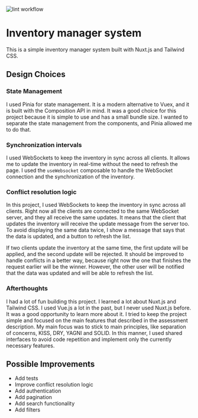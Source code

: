 ![lint workflow](https://github.com/Aky22/antavo-inventory-manager/actions/workflows/lint.yml/badge.svg)
# Inventory manager system

This is a simple inventory manager system built with Nuxt.js and Tailwind CSS.

## Design Choices

### State Management

I used Pinia for state management. It is a modern alternative to Vuex, and it is built with the Composition API in mind.
It was a good choice for this project because it is simple to use and has a small bundle size.
I wanted to separate the state management from the components, and Pinia allowed me to do that.

### Synchronization intervals
I used WebSockets to keep the inventory in sync across all clients.
It allows me to update the inventory in real-time without the need to refresh the page.
I used the `useWebsocket` composable to handle the WebSocket connection and the synchronization of the inventory.

### Conflict resolution logic
In this project, I used WebSockets to keep the inventory in sync across all clients.
Right now all the clients are connected to the same WebSocket server, and they all receive the same updates.
It means that the client that updates the inventory will receive the update message from the server too.
To avoid displaying the same data twice, I show a message that says that the data is updated, and a button to refresh the list.

If two clients update the inventory at the same time, the first update will be applied, and the second update will be rejected.
It should be improved to handle conflicts in a better way, because right now the one that finishes the request earlier will be the winner.
However, the other user will be notified that the data was updated and will be able to refresh the list.

### Afterthoughts
I had a lot of fun building this project. I learned a lot about Nuxt.js and Tailwind CSS. I used Vue.js a lot in the past, but I never used Nuxt.js before. It was a good opportunity to learn more about it.
I tried to keep the project simple and focused on the main features that described in the assessment description.
My main focus was to stick to main principles, like separation of concerns, KISS, DRY, YAGNI and SOLID.
In this manner, I used shared interfaces to avoid code repetition and implement only the currently necessary features.

## Possible Improvements
 - Add tests
 - Improve conflict resolution logic
 - Add authentication
 - Add pagination
 - Add search functionality
 - Add filters